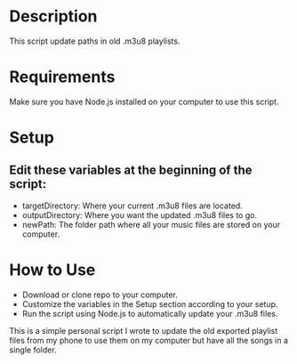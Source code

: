 # Description

This script update paths in old .m3u8 playlists.

# Requirements

Make sure you have Node.js installed on your computer to use this script.

# Setup

## Edit these variables at the beginning of the script:

* targetDirectory: Where your current .m3u8 files are located.
* outputDirectory: Where you want the updated .m3u8 files to go.
* newPath: The folder path where all your music files are stored on your computer.

# How to Use

- Download or clone repo to your computer.
- Customize the variables in the Setup section according to your setup.
- Run the script using Node.js to automatically update your .m3u8 files.

This is a simple personal script I wrote to update the old exported playlist files from my phone to use them on my computer but have all the songs in a single folder.
